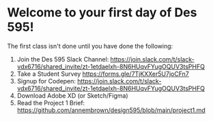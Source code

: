 # Welcome to your first day of Des 595! 

The first class isn't done until you have done the following:

1. Join the Des 595 Slack Channel: https://join.slack.com/t/slack-vdx6716/shared_invite/zt-1etdaelxh-8N6HUqvFYugOQUV3tsPHFQ 
2. Take a Student Survey https://forms.gle/7TjKXXer5U7joCFn7 
3. Signup for Codepen: https://join.slack.com/t/slack-vdx6716/shared_invite/zt-1etdaelxh-8N6HUqvFYugOQUV3tsPHFQ 
4. Download Adobe XD (or Sketch/Figma)
5. Read the Project 1 Brief: https://github.com/annembrown/design595/blob/main/project1.md



